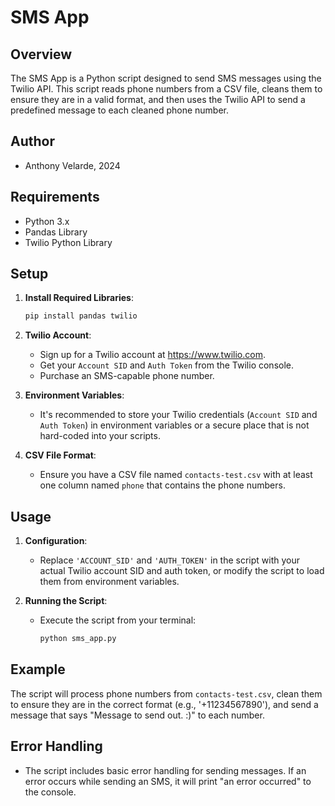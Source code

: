 # SMS App

## Overview
The SMS App is a Python script designed to send SMS messages using the Twilio API. This script reads phone numbers from a CSV file, cleans them to ensure they are in a valid format, and then uses the Twilio API to send a predefined message to each cleaned phone number.

## Author
- Anthony Velarde, 2024

## Requirements
- Python 3.x
- Pandas Library
- Twilio Python Library

## Setup
1. **Install Required Libraries**:
    ```bash
    pip install pandas twilio
    ```

2. **Twilio Account**:
    - Sign up for a Twilio account at https://www.twilio.com.
    - Get your `Account SID` and `Auth Token` from the Twilio console.
    - Purchase an SMS-capable phone number.

3. **Environment Variables**:
    - It's recommended to store your Twilio credentials (`Account SID` and `Auth Token`) in environment variables or a secure place that is not hard-coded into your scripts.

4. **CSV File Format**:
    - Ensure you have a CSV file named `contacts-test.csv` with at least one column named `phone` that contains the phone numbers.

## Usage
1. **Configuration**:
    - Replace `'ACCOUNT_SID'` and `'AUTH_TOKEN'` in the script with your actual Twilio account SID and auth token, or modify the script to load them from environment variables.

2. **Running the Script**:
    - Execute the script from your terminal:
        ```bash
        python sms_app.py
        ```

## Example
The script will process phone numbers from `contacts-test.csv`, clean them to ensure they are in the correct format (e.g., '+11234567890'), and send a message that says "Message to send out. :)" to each number.

## Error Handling
- The script includes basic error handling for sending messages. If an error occurs while sending an SMS, it will print "an error occurred" to the console.


